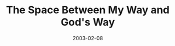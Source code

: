 ---
layout: music 
title: "The Space Between My Way and God's Way"
series: "The Space Between"
date: 2003-02-08 
description: "We've somehow lost that healthy space between sanity and our maximum limits."
audio: "http://s3.amazonaws.com/crossroadsaudiomessages/My_Way_And_God%27s_Way.mp3"
audio-duration: "36:45"
src: "http://www.crossroads.net/players/media/mediumHz/bigscreen.spacebetwe.jpg"
---